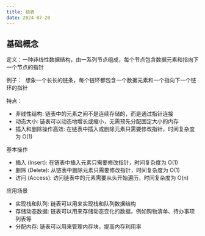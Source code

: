 ```yaml
---
title: 链表
date: 2024-07-28
---
```

## 基础概念

定义：一种非线性数据结构，由一系列节点组成，每个节点包含数据元素和指向下一个节点的指针

例子：  想象一个长长的链条，每个链环都包含一个数据元素和一个指向下一个链环的指针

特点：

- 非线性结构: 链表中的元素之间不是连续存储的，而是通过指针连接
- 动态大小: 链表可以动态地增长或缩小，无需预先分配固定大小的内存
- 插入和删除操作高效: 在链表中插入或删除元素只需要修改指针，时间复杂度为 O(1)

基本操作

- 插入 (Insert): 在链表中插入元素只需要修改指针，时间复杂度为 O(1)
- 删除 (Delete): 从链表中删除元素只需要修改指针，时间复杂度为 O(1)
- 访问 (Access): 访问链表中的元素需要从头开始遍历，时间复杂度为 O(n)

应用场景

- 实现栈和队列: 链表可以用来实现栈和队列数据结构
- 存储动态数据: 链表可以用来存储动态变化的数据，例如购物清单、待办事项列表等
- 分配内存: 链表可以用来管理内存块，提高内存利用率
